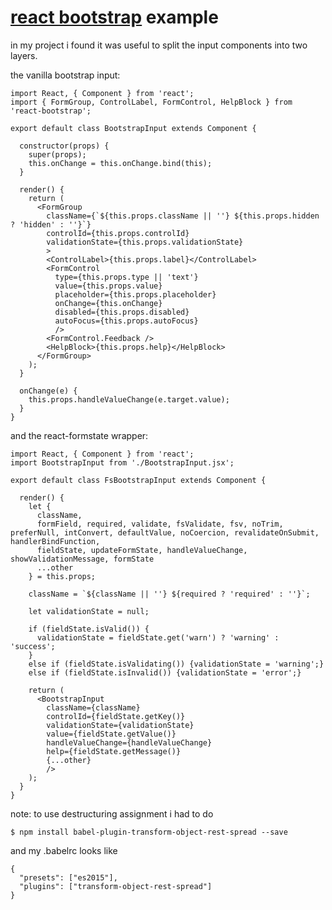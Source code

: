 # [react bootstrap](https://react-bootstrap.github.io/) example

in my project i found it was useful to split the input components into two layers.

the vanilla bootstrap input:

```es6
import React, { Component } from 'react';
import { FormGroup, ControlLabel, FormControl, HelpBlock } from 'react-bootstrap';

export default class BootstrapInput extends Component {

  constructor(props) {
    super(props);
    this.onChange = this.onChange.bind(this);
  }

  render() {
    return (
      <FormGroup
        className={`${this.props.className || ''} ${this.props.hidden ? 'hidden' : ''}`}
        controlId={this.props.controlId}
        validationState={this.props.validationState}
        >
        <ControlLabel>{this.props.label}</ControlLabel>
        <FormControl
          type={this.props.type || 'text'}
          value={this.props.value}
          placeholder={this.props.placeholder}
          onChange={this.onChange}
          disabled={this.props.disabled}
          autoFocus={this.props.autoFocus}
          />
        <FormControl.Feedback />
        <HelpBlock>{this.props.help}</HelpBlock>
      </FormGroup>
    );
  }

  onChange(e) {
    this.props.handleValueChange(e.target.value);
  }
}
```

and the react-formstate wrapper:

```es6
import React, { Component } from 'react';
import BootstrapInput from './BootstrapInput.jsx';

export default class FsBootstrapInput extends Component {

  render() {
    let {
      className,
      formField, required, validate, fsValidate, fsv, noTrim, preferNull, intConvert, defaultValue, noCoercion, revalidateOnSubmit, handlerBindFunction,
      fieldState, updateFormState, handleValueChange, showValidationMessage, formState
      ...other
    } = this.props;

    className = `${className || ''} ${required ? 'required' : ''}`;

    let validationState = null;

    if (fieldState.isValid()) {
      validationState = fieldState.get('warn') ? 'warning' : 'success';
    }
    else if (fieldState.isValidating()) {validationState = 'warning';}
    else if (fieldState.isInvalid()) {validationState = 'error';}

    return (
      <BootstrapInput
        className={className}
        controlId={fieldState.getKey()}
        validationState={validationState}
        value={fieldState.getValue()}
        handleValueChange={handleValueChange}
        help={fieldState.getMessage()}
        {...other}
        />
    );
  }
}
```

note: to use destructuring assignment i had to do

    $ npm install babel-plugin-transform-object-rest-spread --save

and my .babelrc looks like

```es6
{
  "presets": ["es2015"],
  "plugins": ["transform-object-rest-spread"]
}
```
